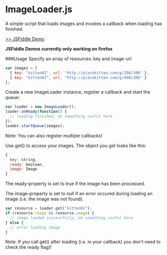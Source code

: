 ImageLoader.js
=============

A simple script that loads images and invokes a callback when loading has finished.

[>> JSFiddle Demo](http://jsfiddle.net/jzsw43j5/)

**JSFiddle Demos currently only working on firefox**

###Usage
Specify an array of resources: key and image-url
```javascript
var images = [
  { key: "kitten01", url: "http://placekitten.com/g/200/300" },
  { key: "kitten02", url: "http://placekitten.com/g/400/200" }
];
```

Create a new ImageLoader instance, register a callback and start the queue:
```javascript
var loader = new ImageLoader();
loader.onReady(function() {
  // loading finished, do something useful here
});
loader.startQueue(images);
```
Note: You can also register multiple callbacks!

Use get() to access your images. The object you get looks like this:
```javascript
{
  key: string,
  ready: boolean,
  image: Image
}
```
The ready-property is set to true if the image has been processed.

The image-property is set to null if an error occured during loading an image (i.e. the image was not found).
```javascript
var resource = loader.get("kitten01");
if (resource.ready && resource.image) {
  // image loaded successfully, do something useful here
} else {
  // error loading image
}
```
Note: If you call get() after loading (i.e. in your callback) you don't need to check the ready flag)!
